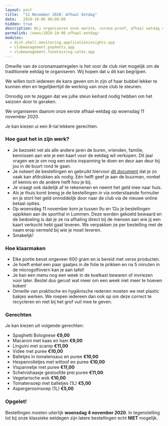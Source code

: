 ```yaml
---
layout: post
title:  "11 November 2020: Afhaal Eetdag"
date:   2020-10-06 00:00:00
hidden: true
description: Wij organizeren onze eerste, corona-proof, afhaal eetdag op 11 November 2020
permalink: /news/2020-10-06-afhaal-eetdag/
modules:
  - dish.shell.monitoring.applicationinsights.app
  - clubmanagement.payments.app
  - clubmanagement.fundraising.sales.app
---
```


Omwille van de coronamaatregelen is het voor de club niet mogelijk om de traditionele eetdag te organiseren. Wij hopen dat u dit kan begrijpen.

We willen toch iedereen de kans geven om in zijn of haar bubbel lekker te kunnen eten en tegelijkertijd de werking van onze club te steunen.

Onnodig om te zeggen dat we jullie steun keihard nodig hebben om het seizoen door te geraken.

We organiseren daarom onze eerste afhaal-eetdag op woensdag 11 november 2020.

Je kan kiezen ui een 8-tal lekkere gerechten.

### Hoe gaat het in zijn werk?

- Je bezoekt net als alle andere jaren de buren, vrienden, familie, kennissen aan wie je een kaart voor de eetdag wil verkopen. Dit jaar vragen we je om nog een extra inspanning te doen en deur aan deur bij jou in de buurt rond te gaan.
- Je noteert de bestellingen en gebruikt hiervoor [dit document](/news/downloads/afhaal-eetdag.pdf) dat je zo vaak kan afdrukken als nodig. Eén helft geef je aan de buurman, nonkel of kennis en de andere helft hou je bij.
- Je vraagt ook dadelijk af te rekenenen en neemt het geld mee naar huis.
- Als je thuis komt breng je de bestellingen in via onderstaande formulier en je stort het geld onmiddelijk door naar de club via de nieuwe online betaal opties.
- Op woensdag 11 november kom je tussen 9u en 12u je bestellingen oppikken aan de sporthal in Lummen. Deze worden gekoeld bewaard en de bedoeling is dat je ze na afhaling direct bij de mensen aan wie jij een kaart verkocht hebt gaat leveren. We verpakken ze per bestelling met de naam erop vermeld bij wie je moet leveren.
- Smakelijk!

### Hoe klaarmaken

- Elke portie bevat ongeveer 600 gram en is bereid met verse producten.
- Je hoeft enkel een paar gaatjes in de folie te prikken en na 5 minuten in de microgolfovern kan je aan tafel!
- Je kan een menu nog een week in de koelkast bewaren of invriezen voor later. Bestel dus gerust wat meer om een week niet meer te hoeven koken!
- Omwille van praktische en hygiënische redenen moeten we met plastic bakjes werken. We roepen iedereen dan ook op om deze correct te recycleren en niet bij het grof vuil mee te geven.

### Gerechten

Je kan kiezen uit volgende gerechten:

- Spaghetti Bolognese **€9,00**
- Macaroni met kaas en ham **€9,00**
- Linguini met scamp **€11,00**
- Vidée met puree **€10,00**
- Balletjes in tomatensaus en puree **€10,00**
- Hespenrolletjes met witloof en puree **€10,00**
- Vispannetje met puree **€11,00**
- Schelvishaasje gestoofde prei puree **€11,00**
- Vegetarische wok **€10,00**
- Tomatensoep met balletjes (1L) **€5,00**
- Aspergeroomsoep (1L) **€5,00**

### Opgelet!

Bestellingen moeten uiterlijk **woensdag 4 november 2020**. In tegenstelling tot bij onze klassieke eetdagen zijn latere bestellingen echt **NIET** mogelijk.

<clubmgmt-purchase-order-wizard sale-id="be11416f-e7bb-41f0-92c0-5df34e34fca8"></clubmgmt-purchase-order-wizard>

<template id="clubmgmt-purchase-order-form-template">
  <form class="responsive-form">
    <fieldset>
      <legend>Plaats je bestelling</legend>
    </fieldset>
  </form>
</template>

<template id="clubmgmt-purchase-order-sale-open-template">
    <table>
      <tbody>
        <tr>
          <td><label for="given-name">Voornaam</label></td>
          <td><input type="text" id="given-name" name="given-name" placeholder="Vul je voornaam in..." required></input></td>
        </tr>
        <tr>
          <td><label for="family-name">Familienaam</label></td>
          <td><input type="text" id="family-name" name="family-name" placeholder="Vul je familienaam in..." required></input></td>
        </tr>
        <tr>
          <td><label for="email">Email</label></td>
          <td><input type="text" id="email" name="email" placeholder="Vul je email in..."></input></td>
        </tr>
		<tr>
          <td><label for="telephone">Telefoon</label></td>
          <td><input type="text" id="telephone" name="telephone" placeholder="Vul je telefoon in..."></input></td>
        </tr>
      </tbody>
      <tbody id="offers"></tbody>
      <tbody>    
        <tr class="total-row">
          <td><label>Te betalen</label></td>
          <td><label id="price">€ 0</label></td>
        </tr>   
      </tbody>
       <tbody>  
        <tr>
          <td><label for="sendConfirmation">Stuur me een bevestiging</label></td>
          <td><input type="checkbox" id="sendConfirmation" name="sendConfirmation" checked></input> (vereist email)</td>
        </tr>  
      </tbody>
      <tbody id="delivery-types"></tbody>
      <tbody id="delivery-slots"></tbody>
      <tbody id="delivery-location"></tbody>     
      <tbody>
        <tr>
          <td><label for="submit"></label></td>
          <td><submit-button>Doorgaan naar betalen</submit-button></td>
        </tr>
       </tbody>        
    </table>
</template>

<template id="clubmgmt-purchase-order-sale-pending-template">
    <table>
      <tr>
        <td><label>Registratie gaat pas open op <span class="sale-from"></span></label></td>
      </tr>
    </table>
</template>

<template id="clubmgmt-purchase-order-sale-over-template">
    <table>
      <tr>
        <td><label>Registratie is afgelopen</label></td>
      </tr>
    </table>
</template>

<template id="clubmgmt-purchase-order-offer-template">
    <tr>
        <td class="label-holder"><label></label></td>
        <td class="input-holder"></td>
    </tr>
</template>

<template id="clubmgmt-purchase-order-offer-label-template">
    <label></label>
</template>

<template id="clubmgmt-purchase-order-offer-input-number-template">
    <input type="number" placeholder="0" min="0" />
</template>

<template id="clubmgmt-purchase-order-offer-input-toggle-template">
    <input />
</template>

<template id="clubmgmt-purchase-order-offer-input-dropdown-template">
    <select />
</template>

<template id="clubmgmt-purchase-order-offer-horizontal-container-template">
    <div class="horizontal-container"></span>
</template>

<template id="clubmgmt-purchase-order-offer-option-label-template">
    <span class="option-label"></span>
</template>

<template id="clubmgmt-purchase-order-delivery-types-template">
    <tr>
        <td><label>Levering</label></td>
        <td><select id="delivery-types-selector" name="delivery-types-selector"></select></td>
    </tr>
</template>

<template id="clubmgmt-purchase-order-delivery-slot-template">
    <tr>
        <td></td>
        <td><input type="radio" name="delivery"></input> <span class="slot-from"></span> tot <span class="slot-to"></span></td>
    </tr>
</template>

<template id="clubmgmt-purchase-order-delivery-location-template">
    <tr>
      <td><label for="addressLine1">Adres Lijn 1</label></td>
      <td><input type="text" id="addressLine1" name="addressLine1" placeholder="Vul je adres in..." required></input></td>
    </tr>
    <tr>
      <td><label for="addressLine2">Adres Lijn 2</label></td>
      <td><input type="text" id="addressLine2" name="addressLine2" placeholder="Vul je adres in..."></input></td>
    </tr>
    <tr>
      <td><label for="postcode">Postcode</label></td>
      <td><input type="text" id="zipCode" name="zipCode" value="3560" disabled required></input></td>
    </tr>
    <tr>
      <td><label for="city">Stad</label></td>
      <td><input type="text" id="city" name="city" value="Lummen" disabled required></input></td>
    </tr>
    <tr>
      <td><label for="stateProvince">Provincie</label></td>
      <td><input type="text" id="stateProvince" name="stateProvince" value="Limburg" disabled required></input></td>
    </tr>
    <tr>
      <td><label for="country">Land</label></td>
      <td><input type="text" id="country" name="country" value="België" disabled required></input></td>
    </tr>
</template>

<template id="clubmgmt-purchase-order-confirmation-template">
  <form class="responsive-form">
    <fieldset>
      <legend>Bedankt voor je bestelling!</legend>
      <table>
        <tr>
          <td colspan="2" class="align-left">
              We verwelkomen je op 11 november 2020 aan de sporthal van Lummen tussen 9u en 12u.
              Je kan je bestelling <a class="pdf-link" href="/order/confirmation/">hier</a> afdrukken.
          </td>
        </tr>
        <tr>
          <td colspan="2" class="align-left">
            <button id="new">Nog een bestelling plaatsen</button>
          </td>
        </tr>
      </table>
    </fieldset>
  </form>
</template>

<template id="clubmgmt-purchase-order-error-report-template">
  <form class="responsive-form">
    <fieldset>
      <legend>Er is iets fout gegaan!</legend>
      <table>
        <tr>
          <td colspan="2" class="align-left error-message">
          </td>
        </tr>
        <tr>
          <td colspan="2" class="align-left">
            <button id="new">Opnieuw een bestelling plaatsen</button>
          </td>
        </tr>
      </table>
    </fieldset>
  </form>
</template>

<!-- payment step -->

<template id="clubmgmt-purchase-order-payment-template">

  <form class="responsive-form" id="orderPayment">
    <fieldset>
      <legend>Online betaling, kies je betaal methode</legend>
      <payment-method-selector id="paymentMethodSelector">
      </payment-method-selector>
      <submit-button>Betalen</submit-button>
    </fieldset>
  </form>
  
</template>